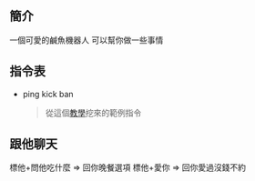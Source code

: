 ## 簡介
一個可愛的鹹魚機器人
可以幫你做一些事情

## 指令表
* ping kick ban
  >從這個[教學](https://github.com/notunderctrl/discordjs-v14-series)挖來的範例指令 



## 跟他聊天
標他+問他吃什麼 => 回你晚餐選項
標他+愛你 => 回你愛過沒錢不約

